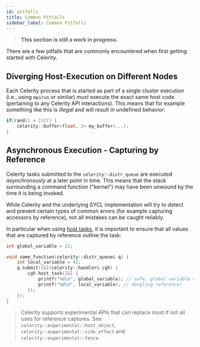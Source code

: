 ```yaml
---
id: pitfalls
title: Common Pitfalls
sidebar_label: Common Pitfalls
---
```


> **This section is still a work in progress.**

There are a few pitfalls that are commonly encountered when first getting
started with Celerity.

## Diverging Host-Execution on Different Nodes

Each Celerity process that is started as part of a single cluster execution
(i.e., using `mpirun` or similar) _must_ execute the exact same host code (pertaining to any Celerity API interactions).
This means that for example something like this is _illegal_ and will result
in undefined behavior:

```cpp
if(rand() > 1337) {
    celerity::buffer<float, 2> my_buffer(...);
}
```

## Asynchronous Execution - Capturing by Reference

Celerity tasks submitted to the `celerity::distr_queue` are executed
_asynchronously_ at a later point in time. This means that the stack
surrounding a command function ("kernel") may have been unwound by the time it
is being invoked.

While Celerity and the underlying SYCL implementation will try to detect and
prevent certain types of common errors (for example capturing accessors by
reference), not all mistakes can be caught reliably.

In particular when using [host tasks](host-tasks.md), it is important to ensure
that all values that are captured by reference outlive the task:

```cpp
int global_variable = 22;

void some_function(celerity::distr_queue& q) {
    int local_variable = 42;
    q.submit([&](celerity::handler& cgh) {
        cgh.host_task([&] {
            printf("%d\n", global_variable); // safe, global variable outlives task
            printf("%d\n", local_variable); // dangling reference!
        });
    });
}
```

> Celerity supports experimental APIs that can replace most if not all uses for reference captures.
> See `celerity::experimental::host_object`, `celerity::experimental::side_effect` and
> `celerity::experimental::fence`.